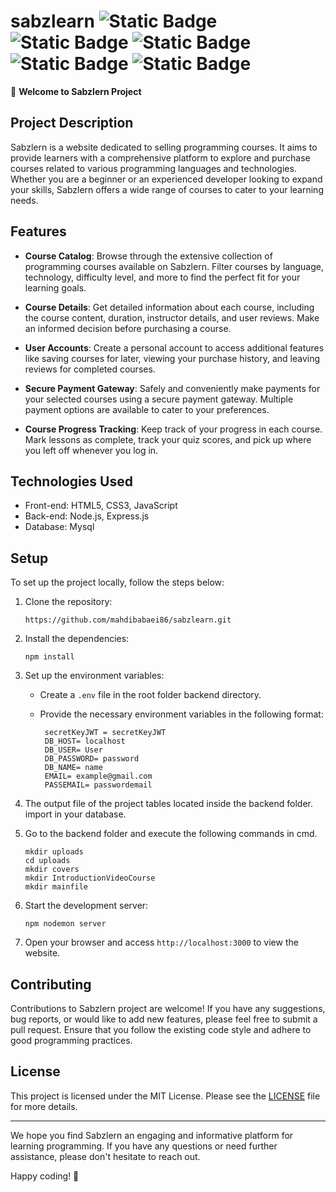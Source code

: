 # sabzlearn <img alt="Static Badge" src="https://img.shields.io/badge/Node_Js-Backend?logo=nodedotjs&label=Backend"> <img alt="Static Badge" src="https://img.shields.io/badge/express-framework?logo=express&logoColor=white&label=framework"> <img alt="Static Badge" src="https://img.shields.io/badge/html-languages?logo=html5&logoColor=white&labelColor=red&color=red"> <img alt="Static Badge" src="https://img.shields.io/badge/css3-languages?logo=css3&logoColor=white&labelColor=blue&color=blue"> <img alt="Static Badge" src="https://img.shields.io/badge/javascript-languages?logo=css3&logoColor=white&labelColor=yellow&color=yellow">


👋 **Welcome to Sabzlern Project**

## Project Description

Sabzlern is a website dedicated to selling programming courses. It aims to provide learners with a comprehensive platform to explore and purchase courses related to various programming languages and technologies. Whether you are a beginner or an experienced developer looking to expand your skills, Sabzlern offers a wide range of courses to cater to your learning needs.

## Features

- **Course Catalog**: Browse through the extensive collection of programming courses available on Sabzlern. Filter courses by language, technology, difficulty level, and more to find the perfect fit for your learning goals.

- **Course Details**: Get detailed information about each course, including the course content, duration, instructor details, and user reviews. Make an informed decision before purchasing a course.

- **User Accounts**: Create a personal account to access additional features like saving courses for later, viewing your purchase history, and leaving reviews for completed courses.

- **Secure Payment Gateway**: Safely and conveniently make payments for your selected courses using a secure payment gateway. Multiple payment options are available to cater to your preferences.

- **Course Progress Tracking**: Keep track of your progress in each course. Mark lessons as complete, track your quiz scores, and pick up where you left off whenever you log in.

## Technologies Used

- Front-end: HTML5, CSS3, JavaScript
- Back-end: Node.js, Express.js
- Database: Mysql

## Setup

To set up the project locally, follow the steps below:

1. Clone the repository:

   ```
   https://github.com/mahdibabaei86/sabzlearn.git
   ```

3. Install the dependencies:

   ```
   npm install
   ```

4. Set up the environment variables:
   
   - Create a `.env` file in the root folder backend directory.
   - Provide the necessary environment variables in the following format:

     ```
      secretKeyJWT = secretKeyJWT
      DB_HOST= localhost
      DB_USER= User
      DB_PASSWORD= password
      DB_NAME= name
      EMAIL= example@gmail.com
      PASSEMAIL= passwordemail
     ```

5. The output file of the project tables located inside the backend folder. import in your database.
6. Go to the backend folder and execute the following commands in cmd.

   ```
   mkdir uploads
   cd uploads
   mkdir covers
   mkdir IntroductionVideoCourse
   mkdir mainfile
   ```

7. Start the development server:

   ```
   npm nodemon server
   ```

8. Open your browser and access `http://localhost:3000` to view the website.

## Contributing

Contributions to Sabzlern project are welcome! If you have any suggestions, bug reports, or would like to add new features, please feel free to submit a pull request. Ensure that you follow the existing code style and adhere to good programming practices.

## License

This project is licensed under the MIT License. Please see the [LICENSE](LICENSE) file for more details.

---

We hope you find Sabzlern an engaging and informative platform for learning programming. If you have any questions or need further assistance, please don't hesitate to reach out.

Happy coding! 🚀
